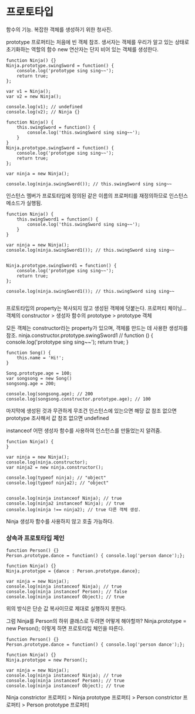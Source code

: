 # 프로토타입
함수의 기능.
복잡한 객체를 생성하기 위한 청사진.

prototype 프로퍼티는 처음에 빈 객체 참조.
생서자는 객체를 우리가 알고 있는 상태로 초기화하는 역할의 함수
new 연산자는 단지 비어 있는 객체를 생성한다.

```
function Ninja() {}
Ninja.prototype.swingSword = function() { 
    console.log('prototype sing sing~~');
    return true; 
};

var v1 = Ninja();
var v2 = new Ninja();

console.log(v1); // undefined
console.log(v2); // Ninja {}
```

```
function Ninja() {
    this.swingSword = function() {
        console.log('this.swingSword sing sing~~');
    }
}
Ninja.prototype.swingSword = function() { 
    console.log('prototype sing sing~~');
    return true; 
};

var ninja = new Ninja();

console.log(ninja.swingSword()); // this.swingSword sing sing~~
```
인스턴스 멤버가 프로토타입에 정의된 같은 이름의 프로퍼티를 재정의하므로 인스턴스 메소드가 실행됨.


```
function Ninja() {
    this.swingSword1 = function() {
        console.log('this.swingSword sing sing~~');
    }
}

var ninja = new Ninja();
console.log(ninja.swingSword1()); // this.swingSword sing sing~~


Ninja.prototype.swingSword1 = function() { 
    console.log('prototype sing sing~~');
    return true; 
};

console.log(ninja.swingSword1()); // this.swingSword sing sing~~


```

프로토타입의 property는 복사되지 않고 생성된 객체에 덧붙는다.
프로퍼티 체이닝...
객체의 constructor > 생성자 함수의 prototype > prototype 객체

모든 객체는 constructor라는 property가 있으며,
객체를 만드는 데 사용한 생성자를 참조.
ninja.constructor.prototype.swingSword1 //  function () { console.log('prototype sing sing~~');    return true; }

```
function Song() {
	this.name = 'Hi!';
}

Song.prototype.age = 100;
var songsong = new Song()
songsong.age = 200;

console.log(songsong.age); // 200
console.log(songsong.constructor.prototype.age); // 100
```

마지막에 생성된 것과 무관하게 
무조건 인스턴스에 있는으면 해당 값 참조
없으면 prototype 조사해서 값 참조
없으면 undefined


instanceof
어떤 생성자 함수를 사용하여 인스턴스를 만들었는지 알려줌.

```
function Ninja() {
}

var ninja = new Ninja();
console.log(ninja.constructor);
var ninja2 = new ninja.constructor();

console.log(typeof ninja); // "object"
console.log(typeof ninja2); // "object"


console.log(ninja instanceof Ninja); // true
console.log(ninja2 instanceof Ninja); // true
console.log(ninja !== ninja2); // true 다른 객체 생성.
```
Ninja 생성자 함수를 사용하지 않고 호출 가능하다.

### 상속과 프로토타입 체인

```
function Person() {}
Person.prototype.dance = function() { console.log('person dance');};

function Ninja() {}
Ninja.prototype = {dance : Person.prototype.dance};

var ninja = new Ninja();
console.log(ninja instanceof Ninja); // true
console.log(ninja instanceof Person); // false
console.log(ninja instanceof Object); // true
```

위의 방식은 단순 값 복사이므로 제대로 실행하지 못한다.

그럼 Ninja를 Person의 하위 클래스로 두려면 어떻게 해야할까?
Ninja.prototype = new Person();
이렇게 하면 프로토타입 체인을 따른다.

```
function Person() {}
Person.prototype.dance = function() { console.log('person dance');};

function Ninja() {}
Ninja.prototype = new Person();

var ninja = new Ninja();
console.log(ninja instanceof Ninja); // true
console.log(ninja instanceof Person); // true
console.log(ninja instanceof Object); // true

```

Ninja constrictor 프로퍼티 > Ninja prototype 프로퍼티 > Person constrictor 프로퍼티 > Person prototype 프로퍼티
